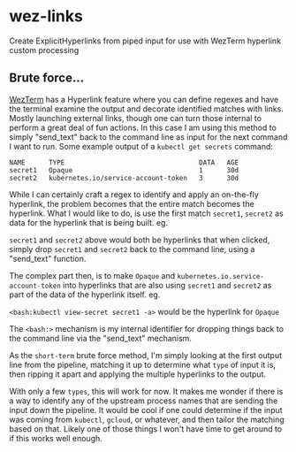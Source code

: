 # wez-links

Create ExplicitHyperlinks from piped input for use with WezTerm hyperlink custom processing

## Brute force...

[WezTerm](https://wezfurlong.org/wezterm/) has a Hyperlink feature where you can 
define regexes and have the terminal examine the output and decorate identified 
matches with links.  Mostly launching external links, though one can turn those 
internal to perform a great deal of fun actions.  In this case I am using this 
method to simply "send_text" back to the command line as input for the next 
command I want to run.  Some example output of a `kubectl get secrets` command:

```plaintext 
NAME      TYPE                                  DATA   AGE
secret1   Opaque                                1      30d
secret2   kubernetes.io/service-account-token   3      30d
```

While I can certainly craft a regex to identify and apply an on-the-fly
hyperlink, the problem becomes that the entire match becomes the hyperlink.
What I would like to do, is use the first match `secret1`, `secret2` as data
for the hyperlink that is being built.  eg.

`secret1` and `secret2` above would both be hyperlinks that when clicked, simply
drop `secret1` and `secret2` back to the command line, using a "send_text"
function.

The complex part then, is to make `Opaque` and `kubernetes.io.service-account-token`
into hyperlinks that are also using `secret1` and `secret2` as part of the data
of the hyperlink itself.  eg.

`<bash:kubectl view-secret secret1 -a>` would be the hyperlink for `Opaque`

The `<bash:>` mechanism is my internal identifier for dropping things back to
the command line via the "send_text" mechanism. 

As the `short-term` brute force method, I'm simply looking at the first output 
line from the pipeline, matching it up to determine what `type` of input it is, 
then ripping it apart and applying the multiple hyperlinks to the output.

With only a few `types`, this will work for now.  It makes me wonder if there is 
a way to identify any of the upstream process names that are sending the input 
down the pipeline.  It would be cool if one could determine if the input was 
coming from `kubectl`, `gcloud`, or whatever, and then tailor the matching based
on that.  Likely one of those things I won't have time to get around to if this 
works well enough.

